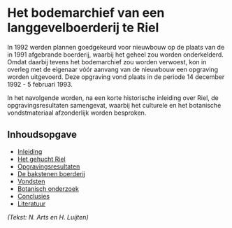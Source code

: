 # Het bodemarchief van een langgevelboerderij te Riel
In 1992 werden plannen goedgekeurd voor nieuwbouw op de plaats van de in 1991 afgebrande boerderij, waarbij het geheel zou worden onderkelderd. Omdat daarbij tevens het bodemarchief zou worden verwoest, kon in overleg met de eigenaar vóór aanvang van de nieuwbouw een opgraving worden uitgevoerd. Deze opgraving vond plaats in de periode 14 december 1992 - 5 februari 1993.

In het navolgende worden, na een korte historische inleiding over Riel, de opgravingsresultaten samengevat, waarbij het culturele en het botanische vondstmateriaal afzonderlijk worden besproken.

## Inhoudsopgave
- [Inleiding](inleiding)
- [Het gehucht Riel](gehuchtriel)
- [Opgravingsresultaten](opgraving)
- [De bakstenen boerderij](boerderij)
- [Vondsten](vondsten)
- [Botanisch onderzoek](botanisch)
- [Conclusies](conclusies)
- [Literatuur](literatuur)

*(Tekst: N. Arts en H. Luijten)*
